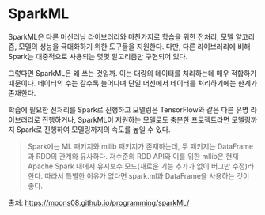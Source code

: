 # SparkML

SparkML은 다른 머신러닝 라이브러리와 마찬가지로 학습을 위한 전처리, 모델 알고리즘, 모델의 성능을 극대화하기 위한 도구들을 지원한다. 다만, 다른 라이브러리에 비해 Spark는 대중적으로 사용되는 몇몇 알고리즘만 구현되어 있다.

그렇다면 SparkML은 왜 쓰는 것일까. 이는 대량의 데이터를 처리하는데 매우 적합하기 때문이다. 데이터의 수는 갈수록 늘어나며 단일 머신에서 데이터를 처리하기에는 한계가 존재한다. 

학습에 필요한 전처리를 Spark로 진행하고 모델링은 TensorFlow와 같은 다른 유명 라이브러리로 진행하거나, SparkML이 지원하는 모델로도 충분한 프로젝트라면 모델링까지 Spark로 진행하여 모델링까지의 속도를 높일 수 있다.

> Spark에는 ML 패키지와  mllib 패키지가 존재하는데, 두 패키지는 DataFrame과 RDD의 관계와 유사하다. 저수준의 RDD API와 이를 위한 mllib은 현재 Apache Spark 내에서 유지보수 모드(새로운 기능 추가가 없이 버그만 수정)라 한다. 따라서 특별한 이유가 없다면 spark.ml과 DataFrame을 사용하는 것이 좋다.





출처: https://moons08.github.io/programming/sparkML/